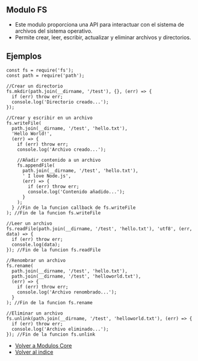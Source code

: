 ## Modulo FS

- Este modulo proporciona una API para interactuar con el sistema de archivos del sistema operativo.
- Permite crear, leer, escribir, actualizar y eliminar archivos y directorios.

## Ejemplos

```ecmascript 6
const fs = require('fs');
const path = require('path');

//Crear un directorio
fs.mkdir(path.join(__dirname, '/test'), {}, (err) => {
  if (err) throw err;
  console.log('Directorio creado...');
});

//Crear y escribir en un archivo
fs.writeFile(
  path.join(__dirname, '/test', 'hello.txt'),
  'Hello World!',
  (err) => {
    if (err) throw err;
    console.log('Archivo creado...');

    //Añadir contenido a un archivo
    fs.appendFile(
      path.join(__dirname, '/test', 'hello.txt'),
      ' I love Node.js',
      (err) => {
        if (err) throw err;
        console.log('Contenido añadido...');
      }
    );
  } //Fin de la funcion callback de fs.writeFile
); //Fin de la funcion fs.writeFile

//Leer un archivo
fs.readFile(path.join(__dirname, '/test', 'hello.txt'), 'utf8', (err, data) => {
  if (err) throw err;
  console.log(data);
}); //Fin de la funcion fs.readFile

//Renombrar un archivo
fs.rename(
  path.join(__dirname, '/test', 'hello.txt'),
  path.join(__dirname, '/test', 'helloworld.txt'),
  (err) => {
    if (err) throw err;
    console.log('Archivo renombrado...');
  }
); //Fin de la funcion fs.rename

//Eliminar un archivo
fs.unlink(path.join(__dirname, '/test', 'helloworld.txt'), (err) => {
  if (err) throw err;
  console.log('Archivo eliminado...');
}); //Fin de la funcion fs.unlink
```


- [Volver a Modulos Core](../Core.md)
- [Volver al indice](../../../README.md)
